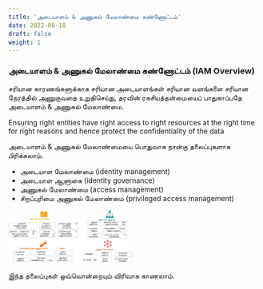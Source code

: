 ```yaml
---
title: 'அடையாளம் & அணுகல் மேலாண்மை கண்ணோட்டம்'
date: 2022-08-18
draft: false
weight: 1
---
```


### அடையாளம் & அணுகல் மேலாண்மை கண்ணோட்டம் (IAM Overview)

சரியான காரணங்களுக்காக சரியான அடையாளங்கள் சரியான வளங்களை சரியான நேரத்தில் அணுகுவதை உறுதிசெய்து, தரவின் ரகசியத்தன்மையைப் பாதுகாப்பதே அடையாளம் & அணுகல் மேலாண்மை.

Ensuring right entities have right access to right resources at the right time for right reasons and hence protect the confidentiality of the data

அடையாளம் & அணுகல் மேலாண்மையை பொதுவாக நான்கு தலைப்புகளாக பிரிக்கலாம்.

* அடையாள மேலாண்மை (identity management)
* அடையாள ஆளுகை (identity governance)
* அணுகல் மேலாண்மை (access management)
* சிறப்புரிமை அணுகல் மேலாண்மை (privileged access management)

<img src="images/iam-ta/iam-intro-ta.svg" width=50%>

இந்த தலைப்புகள் ஒவ்வொன்றையும் விரிவாக காணலாம்.